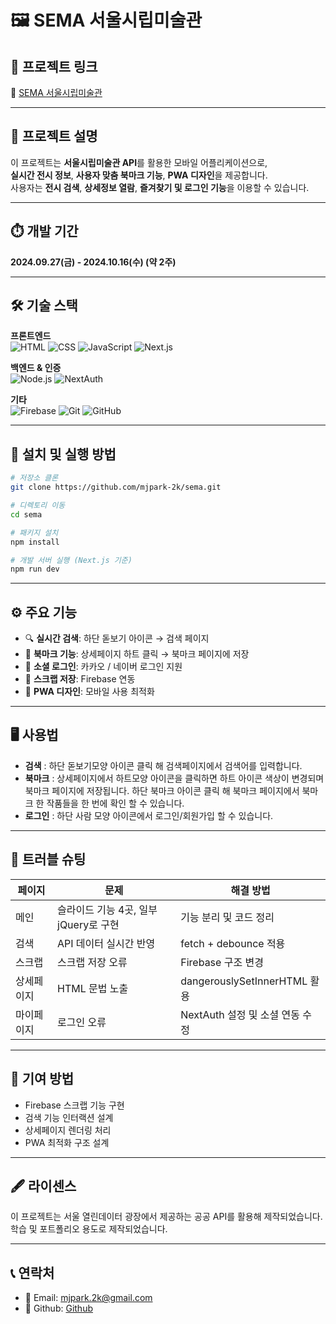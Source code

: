 # 🖼️ SEMA 서울시립미술관

## 🌱 프로젝트 링크  
🔗 [ SEMA 서울시립미술관 ](https://github.com/username/project-name)

---

## 📄 프로젝트 설명  
이 프로젝트는 **서울시립미술관 API**를 활용한 모바일 어플리케이션으로,  
**실시간 전시 정보**, **사용자 맞춤 북마크 기능**, **PWA 디자인**을 제공합니다.  
사용자는 **전시 검색**, **상세정보 열람**, **즐겨찾기 및 로그인 기능**을 이용할 수 있습니다.

---

## ⏱️ 개발 기간
**2024.09.27(금) - 2024.10.16(수) (약 2주)**

---

## 🛠️ 기술 스택  
**프론트엔드**  
![HTML](https://img.shields.io/badge/HTML-E34F26?style=flat&logo=html5&logoColor=white)
![CSS](https://img.shields.io/badge/CSS-1572B6?style=flat&logo=css3&logoColor=white)
![JavaScript](https://img.shields.io/badge/JavaScript-F7DF1E?style=flat&logo=javascript&logoColor=black)
![Next.js](https://img.shields.io/badge/Next.js-000000?style=flat&logo=nextdotjs&logoColor=white)

**백엔드 & 인증**  
![Node.js](https://img.shields.io/badge/Node.js-339933?style=flat&logo=nodedotjs&logoColor=white)
![NextAuth](https://img.shields.io/badge/NextAuth.js-000000?style=flat&logo=nextdotjs&logoColor=white)

**기타**  
![Firebase](https://img.shields.io/badge/Firebase-FFCA28?style=flat&logo=firebase&logoColor=black)
![Git](https://img.shields.io/badge/Git-F05032?style=flat&logo=git&logoColor=white)
![GitHub](https://img.shields.io/badge/GitHub-181717?style=flat&logo=github&logoColor=white)

---

## 💾 설치 및 실행 방법  

```bash
# 저장소 클론
git clone https://github.com/mjpark-2k/sema.git

# 디렉토리 이동
cd sema

# 패키지 설치
npm install

# 개발 서버 실행 (Next.js 기준)
npm run dev
```

---

## ⚙️ 주요 기능  
- 🔍 **실시간 검색**: 하단 돋보기 아이콘 → 검색 페이지  
- 🔖 **북마크 기능**: 상세페이지 하트 클릭 → 북마크 페이지에 저장  
- 🔐 **소셜 로그인**: 카카오 / 네이버 로그인 지원  
- 💾 **스크랩 저장**: Firebase 연동  
- 📱 **PWA 디자인**: 모바일 사용 최적화

---

## 🖥️ 사용법
- **검색** : 하단 돋보기모양 아이콘 클릭 해 검색페이지에서 검색어를 입력합니다.
- **북마크** : 상세페이지에서 하트모양 아이콘을 클릭하면 하트 아이콘 색상이 변경되며 북마크 페이지에 저장됩니다. 하단 북마크 아이콘 클릭 해 북마크 페이지에서 북마크 한 작품들을 한 번에 확인 할 수 있습니다.
- **로그인** : 하단 사람 모양 아이콘에서 로그인/회원가입 할 수 있습니다.

---

## 🧯 트러블 슈팅  
| 페이지 | 문제 | 해결 방법 |
|--------|------|-----------|
| 메인 | 슬라이드 기능 4곳, 일부 jQuery로 구현 | 기능 분리 및 코드 정리 |
| 검색 | API 데이터 실시간 반영 | fetch + debounce 적용 |
| 스크랩 | 스크랩 저장 오류 | Firebase 구조 변경 |
| 상세페이지 | HTML 문법 노출 | dangerouslySetInnerHTML 활용 |
| 마이페이지 | 로그인 오류 | NextAuth 설정 및 소셜 연동 수정 |

---

## 🔬 기여 방법
- Firebase 스크랩 기능 구현  
- 검색 기능 인터랙션 설계  
- 상세페이지 렌더링 처리  
- PWA 최적화 구조 설계

---

## 🖋️ 라이센스
이 프로젝트는 서울 열린데이터 광장에서 제공하는 공공 API를 활용해 제작되었습니다.  
학습 및 포트폴리오 용도로 제작되었습니다.

---

## 📞 연락처
- 📧 Email: mjpark.2k@gmail.com
- 📒 Github: [ Github ](https://github.com/mjpark-2k)